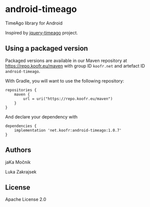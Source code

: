 # android-timeago

TimeAgo library for Android

Inspired by [jquery-timeago](https://github.com/rmm5t/jquery-timeago) project.

## Using a packaged version

Packaged versions are available in our Maven repository at
https://repo.koofr.eu/maven with group ID `koofr.net` and
artefact ID `android-timeago`.

With Gradle, you will want to use the following repository:

```
repositories {
    maven {
        url = uri("https://repo.koofr.eu/maven")
    }
}
```

And declare your dependency with

```
dependencies {
    implementation 'net.koofr:android-timeago:1.0.7'
}
```

## Authors

jaKa Močnik

Luka Zakrajsek


## License

Apache License 2.0

